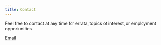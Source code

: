 ```yaml
---
title: Contact
---
```


Feel free to contact at any time for errata, topics of interest, or employment opportunities

[Email](emilypi@cohomolo.gy)